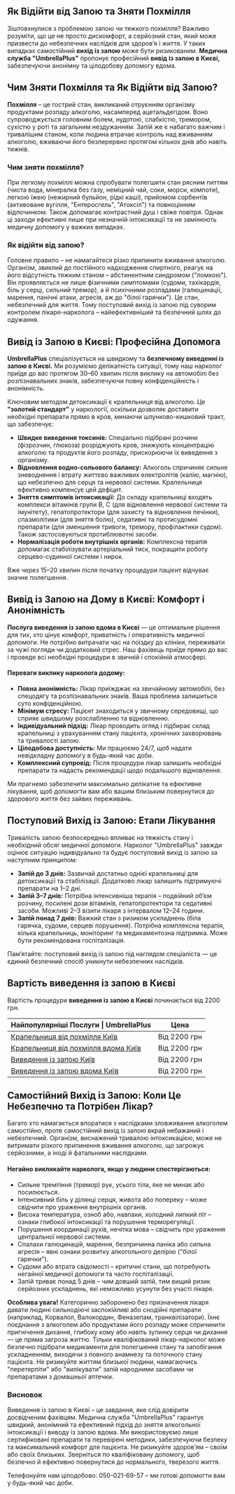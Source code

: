 
## Як Відійти від Запою та Зняти Похмілля

Зіштовхнулися з проблемою запою чи тяжкого похмілля? Важливо розуміти, що це не просто дискомфорт, а серйозний стан, який може призвести до небезпечних наслідків для здоров’я і життя. У таких випадках самостійний **вихід із запою** може бути ризикованим. **Медична служба "UmbrellaPlus"** пропонує професійний **вивід із запою в Києві,** забезпечуючи анонімну та цілодобову допомогу вдома.

## Чим Зняти Похмілля та Як Відійти від Запою?

**Похмілля** – це гострий стан, викликаний отруєнням організму продуктами розпаду алкоголю, насамперед ацетальдегідом. Воно супроводжується головним болем, нудотою, слабкістю, тремором, сухістю у роті та загальним нездужанням. Запій же є набагато важчим і тривалішим станом, коли людина втрачає контроль над вживанням алкоголю, вживаючи його безперервно протягом кількох днів або навіть тижнів.

### Чим зняти похмілля?

При легкому похміллі можна спробувати полегшити стан рясним питтям (чиста вода, мінералка без газу, неміцний чай, соки, морси, компоти), легкою їжею (нежирний бульйон, рідкі каші), прийомом сорбентів (активоване вугілля, "Ентеросгель", "Атоксіл") та повноцінним відпочинком. Також допомагає контрастний душ і свіже повітря. Однак ці заходи ефективні лише при незначній інтоксикації та не замінюють медичну допомогу у важких випадках.

### Як відійти від запою?

Головне правило – не намагайтеся різко припинити вживання алкоголю. Організм, звиклий до постійного надходження спиртного, реагує на його відсутність тяжким станом – абстинентним синдромом ("ломкою"). Він проявляється не лише фізичними симптомами (судоми, тахікардія, біль у серці, сильний тремор), а й психічними розладами (галюцинації, марення, панічні атаки, агресія, аж до "білої гарячки"). Це стан, небезпечний для життя. Тому поступовий вихід із запою під суворим контролем лікаря-нарколога – найефективніший та безпечний шлях до одужання.

## Вивід із Запою в Києві: Професійна Допомога

**UmbrellaPlus** спеціалізується на швидкому та **безпечному виведенні із запою в Києві.** Ми розуміємо делікатність ситуації, тому наш нарколог приїде до вас протягом 30–60 хвилин після виклику на автомобілі без розпізнавальних знаків, забезпечуючи повну конфіденційність і анонімність.

Ключовим методом детоксикації є крапельниця від алкоголю. Це **"золотий стандарт"** у наркології, оскільки дозволяє доставити необхідні препарати прямо в кров, минаючи шлунково-кишковий тракт, що забезпечує:

* **Швидке виведення токсинів:** Спеціально підібрані розчини (фізрозчин, глюкоза) розріджують кров, знижують концентрацію алкоголю та продуктів його розпаду, прискорюючи їх виведення з організму.
* **Відновлення водно-сольового балансу:** Алкоголь спричиняє сильне зневоднення і втрату життєво важливих електролітів (калію, магнію), що небезпечно для серця та нервової системи. Крапельниця ефективно компенсує цей дефіцит.
* **Зняття симптомів інтоксикації:** До складу крапельниці входять комплекси вітамінів групи B, C (для відновлення нервової системи та імунітету), гепатопротектори (для захисту та відновлення печінки), спазмолітики (для зняття болю), седативні та протисудомні препарати (для зменшення тривоги, тремору, профілактики судом). Також застосовуються протиблювотні засоби.
* **Нормалізація роботи внутрішніх органів:** Комплексна терапія допомагає стабілізувати артеріальний тиск, покращити роботу серцево-судинної системи і нирок.

Вже через 15–20 хвилин після початку процедури пацієнт відчуває значне полегшення.

## Вивід із Запою на Дому в Києві: Комфорт і Анонімність

**Послуга виведення із запою вдома в Києві** — це оптимальне рішення для тих, хто цінує комфорт, приватність і оперативність медичної допомоги. Не потрібно витрачати час на поїздку до клініки, переживати за чужі погляди чи додатковий стрес. Наш фахівець приїде прямо до вас і проведе всі необхідні процедури в звичній і спокійній атмосфері.

#### Переваги виклику нарколога додому:

* **Повна анонімність:** Лікар приїжджає на звичайному автомобілі, без спецодягу та розпізнавальних знаків. Ваша проблема залишиться суто конфіденційною.
* **Мінімум стресу:** Пацієнт знаходиться у звичному середовищі, що сприяє швидшому розслабленню та відновленню.
* **Індивідуальний підхід:** Лікар проводить огляд і підбирає склад крапельниці з урахуванням стану пацієнта, хронічних захворювань та тривалості запою.
* **Цілодобова доступність:** Ми працюємо 24/7, щоб надати невідкладну допомогу в будь-який час доби.
* **Комплексний супровід:** Після процедури лікар залишить необхідні препарати та надасть рекомендації щодо подальшого відновлення.

Ми прагнемо забезпечити максимально делікатне та ефективне лікування, щоб допомогти вам або вашим близьким повернутися до здорового життя без зайвих переживань.

## Поступовий Вихід із Запою: Етапи Лікування

Тривалість запою безпосередньо впливає на тяжкість стану і необхідний обсяг медичної допомоги. Нарколог "UmbrellaPlus" завжди оцінює ситуацію індивідуально та будує поступовий вихід із запою за наступним принципом:

* **Запій до 3 днів:** Зазвичай достатньо однієї крапельниці для детоксикації та стабілізації. Додатково лікар залишить підтримуючі препарати на 1–2 дні.
* **Запій 3–7 днів:** Потрібна інтенсивніша терапія – подвійний об’єм розчину, посилені дози вітамінів, гепатопротектори та седативні засоби. Можливі 2–3 візити лікаря з інтервалом 12–24 години.
* **Запій понад 7 днів:** Важкий стан з ризиком ускладнень (біла гарячка, судоми, серцеві порушення). Потрібна комплексна терапія, кілька крапельниць, моніторинг та медикаментозна підтримка. Може бути рекомендована госпіталізація.

Пам’ятайте: поступовий вихід із запою під наглядом спеціаліста — це єдиний безпечний спосіб уникнути небезпечних наслідків.

## Вартість виведення із запою в Києві

Вартість процедури **виведення із запою в Києві** починається від 2200 грн.

| Найпопулярніші Послуги \| UmbrellaPlus                                                                         | Цена         |
| -------------------------------------------------------------------------------------------------------------- | ------------ |
| [Крапельниця від похмілля Київ](https://umbrella-plus.com.ua/uk/kiev/kapelnica_ot_alkogola_kiev/)              | Від 2200 грн |
| [Крапельниця від похмілля вдома Київ](https://umbrella-plus.com.ua/uk/kiev/kapelnica_ot_alkogola_na_dom_kiev/) | Від 2200 грн |
| [Виведення із запою Київ](https://umbrella-plus.com.ua/uk/kiev/vivod-iz-zapoia-kiev-ua/)                       | Від 2200 грн |
| [Виведення із запою вдома Київ](https://umbrella-plus.com.ua/uk/kiev/vivod-iz-zapoia-na-domy-kiev-ua/)         | Від 2200 грн |

## Самостійний Вихід із Запою: Коли Це Небезпечно та Потрібен Лікар?

Багато хто намагається впоратися з наслідками зловживання алкоголем самостійно, проте самостійний вихід із запою вкрай небажаний і небезпечний. Організм, виснажений тривалою інтоксикацією, може не витримати різкого припинення вживання алкоголю, що загрожує серйозними, а іноді й фатальними наслідками.

#### Негайно викликайте нарколога, якщо у людини спостерігаються:

* Сильне тремтіння (тремор) рук, усього тіла, яке не минає або посилюється.
* Інтенсивний біль у ділянці серця, живота або попереку – може свідчити про ураження внутрішніх органів.
* Висока температура, озноб або, навпаки, холодний липкий піт – ознаки глибокої інтоксикації та порушення терморегуляції.
* Порушення координації рухів, нечітка мова – свідчить про ураження центральної нервової системи.
* Спалахи галюцинацій, марення, безпричинна паніка або сильна агресія – явні ознаки розвитку алкогольного делірію ("білої гарячки").
* Судоми або втрата свідомості – критичні стани, що потребують негайної медичної допомоги та часто госпіталізації.
* Запій триває понад 5 днів – чим довший запій, тим вищий ризик серйозних ускладнень, які неможливо усунути без участі лікаря.

**Особлива увага!**
Категорично заборонено без призначення лікаря давати людині сильнодіючі заспокійливі або снодійні препарати (наприклад, Корвалол, Валокордин, Феназепам, транквілізатори). Їхнє поєднання з алкоголем або продуктами його розпаду може спричинити пригнічення дихання, глибоку кому або навіть зупинку серця чи дихання — це пряма загроза життю.
Тільки кваліфікований лікар-нарколог може безпечно підібрати медикаменти для полегшення стану та запобігання ускладненням, виходячи з повного анамнезу та поточного стану пацієнта. Не ризикуйте життям близької людини, намагаючись "перетерпіти" або "вилікувати" запій народними засобами чи препаратами з домашньої аптечки.

### Висновок

Виведення із запою в Києві – це завдання, яке слід довірити досвідченим фахівцям. Медична служба "UmbrellaPlus" гарантує швидкий, анонімний та ефективний підхід до зняття алкогольної інтоксикації і виводу із запою вдома. Ми використовуємо лише сертифіковані препарати та перевірені методики, забезпечуючи безпеку та максимальний комфорт для пацієнта.
Не ризикуйте здоров’ям – своїм або своїх близьких. Зверніться по кваліфіковану допомогу, щоб безпечно й ефективно повернутися до нормального, тверезого життя.

Телефонуйте нам цілодобово: 050-021-69-57 – ми готові допомогти вам у будь-який час доби.
